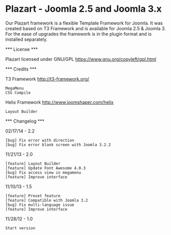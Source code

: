 # Plazart - Joomla 2.5 and Joomla 3.x

Our Plazart framework is a flexible Template Framework for Joomla. It was created based on T3 Framework and is available for Joomla 2.5 & Joomla 3. For the ease of upgrades the framework is in the plugin format and is installed separately.

*** License ***

Plazart licensed under GNU/GPL https://www.gnu.org/copyleft/gpl.html

*** Credits ***

T3 Framework http://t3-framework.org/
	
	MegaMenu
	CSS Compile
	
Helix Framework http://www.joomshaper.com/helix

	Layout Builder

*** Changelog ***

02/17/14 - 2.2

	[bug] Fix error with direction
	[bug] Fix error blank screen with Joomla 3.2.2

11/21/13 - 2.0

	[feature] Layout Builder 
	[feature] Update Font Awesome 4.0.3
	[bug] Fix access view in megamenu
	[feature] Improve interface

11/10/13 - 1.5

	[feature] Preset feature
	[feature] Compatible with Joomla 3.2
	[bug] Fix multi-language issue
	[feature] Improve interface

11/28/12 - 1.0

    Start version 

